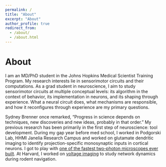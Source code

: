 ```yaml
---
permalink: /
title: "About"
excerpt: "About"
author_profile: true
redirect_from: 
  - /about/
  - /about.html
---
```


About
======

I am an MD/PhD student in the Johns Hopkins Medical Scientist Training Program. My research interests lie in sensorimotor circuits and their computations. As a grad student in neuroscience, I aim to study sensorimotor circuits at multiple conceptual levels: its algorithm in the context of behavior, its implementation in neurons, and its shaping through experience. What a neural circuit does, what mechanisms are responsible, and how it reconfigures through experience are my primary questions. 

Sydney Brenner once remarked, “Progress in science depends on techniques, new discoveries and new ideas, probably in that order.” My previous research has been primarily in the first step of neuroscience: tool development. During my gap year before med school, I worked in Podgorski Lab, HHMI Janelia Research Campus and worked on glutamate dendritic imaging to identify projection-specific monosynaptic inputs in cortical neurons. I got to play with [one of the fastest two-photon microscopes ever built](https://www.janelia.org/news/slap-microscopy-smashes-speed-barriers). At Harvard, I worked on [voltage imaging](https://medium.com/the-spike/what-should-systems-neuroscience-do-next-voltage-imaging-9bfa5d6a4df9) to study network dynamics during rodent navigation. 